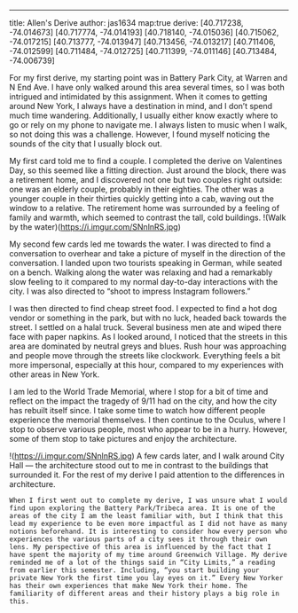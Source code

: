 ---
title: Allen's Derive
author: jas1634
map:true
derive:
[40.717238, -74.014673]
[40.717774, -74.014193]
[40.718140, -74.015036]
[40.715062, -74.017215]
[40.713777, -74.013947]
[40.713456, -74.013217]
[40.711406, -74.012599]
[40.711484, -74.012725]
[40.711399, -74.011146]
[40.713484, -74.006739]

For my first derive, my starting point was in Battery Park City, at Warren and N End Ave. I have only walked around this area several times, so I was both intrigued and intimidated by this assignment. When it comes to getting around New York, I always have a destination in mind, and I don’t spend much time wandering. Additionally, I usually either know exactly where to go or rely on my phone to navigate me. I always listen to music when I walk, so not doing this was a challenge. However, I found myself noticing the sounds of the city that I usually block out.


My first card told me to find a couple. I completed the derive on Valentines Day, so this seemed like a fitting direction. Just around the block, there was a retirement home, and I discovered not one but two couples right outside: one was an elderly couple, probably in their eighties. The other was a younger couple in their thirties quickly getting into a cab, waving out the window to a relative. The retirement home was surrounded by a feeling of family and warmth, which seemed to contrast the tall, cold buildings.
!(Walk by the water)(https://i.imgur.com/SNnlnRS.jpg)

My second few cards led me towards the water. I was directed to find a conversation to overhear and take a picture of myself in the direction of the conversation. I landed upon two tourists speaking in German, while seated on a bench. Walking along the water was relaxing and had a remarkably slow feeling to it compared to my normal day-to-day interactions with the city. I was also directed to “shoot to impress Instagram followers.”


I was then directed to find cheap street food. I expected to find a hot dog vendor or something in the park, but with no luck, headed back towards the street. I settled on a halal truck. Several business men ate and wiped there face with paper napkins. As I looked around, I noticed that the streets in this area are dominated by neutral greys and blues. Rush hour was approaching and people move through the streets like clockwork. Everything feels a bit more impersonal, especially at this hour, compared to my experiences with other areas in New York.


I am led to the World Trade Memorial, where I stop for a bit of time and reflect on the impact the tragedy of 9/11 had on the city, and how the city has rebuilt itself since. I take some time to watch how different people experience the memorial themselves. I then continue to the Oculus, where I stop to observe various people, most who appear to be in a hurry. However, some of them stop to take pictures and enjoy the architecture.

!(https://i.imgur.com/SNnlnRS.jpg)
A few cards later, and I walk around City Hall — the architecture stood out to me in contrast to the buildings that surrounded it. For the rest of my derive I paid attention to the differences in architecture.


	When I first went out to complete my derive, I was unsure what I would find upon exploring the Battery Park/Tribeca area. It is one of the areas of the city I am the least familiar with, but I think that this lead my experience to be even more impactful as I did not have as many notions beforehand. It is interesting to consider how every person who experiences the various parts of a city sees it through their own lens. My perspective of this area is influenced by the fact that I have spent the majority of my time around Greenwich Village. My derive reminded me of a lot of the things said in “City Limits,” a reading from earlier this semester. Including, “you start building your private New York the first time you lay eyes on it.” Every New Yorker has their own experiences that make New York their home. The familiarity of different areas and their history plays a big role in this.
